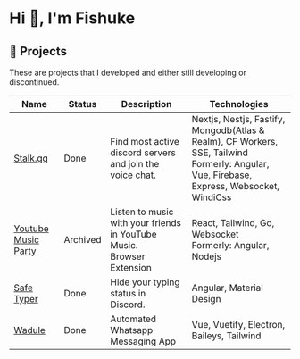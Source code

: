 # Hi 👋, I'm Fishuke

## :tada: Projects
These are projects that I developed and either still developing or discontinued.

| Name                | Status       | Description                                                              | Technologies                                                                                                                                 |
|---------------------|--------------|--------------------------------------------------------------------------|----------------------------------------------------------------------------------------------------------------------------------------------|
| [Stalk.gg](https://stalk.gg)            | Done  | Find most active discord servers and join the voice chat.                | Nextjs, Nestjs, Fastify, Mongodb(Atlas & Realm), CF Workers, SSE, Tailwind<br>Formerly: Angular, Vue, Firebase, Express, Websocket, WindiCss |
| [Youtube Music Party](https://github.com/fishuke/ytmparty) | Archived         | Listen to music with your friends in YouTube Music.<br>Browser Extension | React, Tailwind, Go, Websocket<br>Formerly: Angular, Nodejs|
| [Safe Typer](https://github.com/fishuke/safe-typer) | Done         | Hide your typing status in Discord.                                      | Angular, Material Design                                                                                                                         |
| [Wadule](https://github.com/fishuke/wadule)              | Done         | Automated Whatsapp Messaging App                                         | Vue, Vuetify, Electron, Baileys, Tailwind                                                                                                    |
